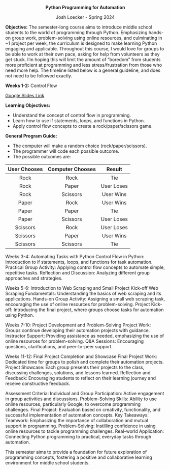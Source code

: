 **<p style="text-align: center;">Python Programming for Automation</p>**
<p style="text-align: center;">Josh Loecker - Spring 2024</p>

**Objective:** The semester-long course aims to introduce middle school students to the world of programming through
Python. Emphasizing hands-on group work, problem-solving using online resources, and culminating in ~1 project per week,
the curriculum is designed to make learning Python engaging and applicable. Throughout this course, I would love for
groups to be able to work at their own pace, asking for help from volunteers as they get stuck. I’m hoping this will
limit the amount of “boredom” from students more proficient at programming and less stress/frustration from those who
need more help. The timeline listed below is a general guideline, and does not need to be followed exactly.

**Weeks 1-2:** Control Flow

[Google Slides Link](https://docs.google.com/presentation/d/107A5EaseG4CJ8u-WYYzv9BwloNFcO5I8ZIZdcKmb5ts/edit?usp=sharing)<br>

**Learning Objectives:**

- Understand the concept of control flow in programming.
- Learn how to use if statements, loops, and functions in Python.
- Apply control flow concepts to create a rock/paper/scissors game.

**General Program Guide:**

- The computer will make a random choice (rock/paper/scissors).
- The programmer will code each possible outcome.
- The possible outcomes are:

<div align="center">

| User Chooses | Computer Chooses |   Result   |
|:------------:|:----------------:|:----------:|
|     Rock     |       Rock       |    Tie     |
|     Rock     |      Paper       | User Loses |
|     Rock     |     Scissors     | User Wins  |
|    Paper     |       Rock       | User Wins  |
|    Paper     |      Paper       |    Tie     |
|    Paper     |     Scissors     | User Loses |
|   Scissors   |       Rock       | User Loses |
|   Scissors   |      Paper       | User Wins  |
|   Scissors   |     Scissors     |    Tie     |

</div>

Weeks 3-4: Automating Tasks with Python
Control Flow in Python: Introduction to if statements, loops, and functions for task automation.
Practical Group Activity: Applying control flow concepts to automate simple, repetitive tasks.
Reflection and Discussion: Analyzing different group approaches and strategies.

Weeks 5-6: Introduction to Web Scraping and Small Project Kick-off
Web Scraping Fundamentals: Understanding the basics of web scraping and its applications.
Hands-on Group Activity: Assigning a small web scraping task, encouraging the use of online resources for
problem-solving.
Project Kick-off: Introducing the final project, where groups choose tasks for automation using Python.

Weeks 7-10: Project Development and Problem-Solving
Project Work: Groups continue developing their automation projects with guidance.
Instructor Support: Providing assistance as needed, emphasizing the use of online resources for problem-solving.
Q&A Sessions: Encouraging questions, clarifications, and peer-to-peer support.

Weeks 11-12: Final Project Completion and Showcase
Final Project Work: Dedicated time for groups to polish and complete their automation projects.
Project Showcase: Each group presents their projects to the class, discussing challenges, solutions, and lessons
learned.
Reflection and Feedback: Encouraging students to reflect on their learning journey and receive constructive feedback.

Assessment Criteria:
Individual and Group Participation: Active engagement in group activities and discussions.
Problem-Solving Skills: Ability to use online resources, particularly Google, to overcome programming challenges.
Final Project: Evaluation based on creativity, functionality, and successful implementation of automation concepts.
Key Takeaways:
Teamwork: Emphasizing the importance of collaboration and mutual support in programming.
Problem-Solving: Instilling confidence in using online resources to tackle programming challenges.
Real-world Application: Connecting Python programming to practical, everyday tasks through automation.

This semester aims to provide a foundation for future exploration of programming concepts, fostering a positive and
collaborative learning environment for middle school students.





